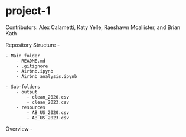 # project-1

Contributors: Alex Calametti, Katy Yelle, Raeshawn Mcallister, and Brian Kath

Repository Structure - 

	- Main folder
		- README.md
		- .gitignore
		- Airbnb.ipynb
		- Airbnb_analysis.ipynb

	- Sub-folders
		- output
			- clean_2020.csv
			- clean_2023.csv
		- resources
			- AB_US_2020.csv
			- AB_US_2023.csv

Overview - 

